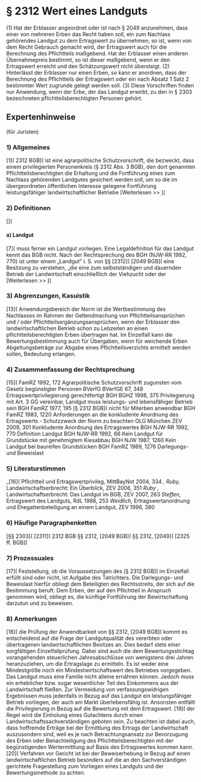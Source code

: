 # § 2312 Wert eines Landguts
(1) Hat der Erblasser angeordnet oder ist nach § 2049 anzunehmen, dass einer von mehreren Erben das Recht haben soll, ein zum Nachlass gehörendes Landgut zu dem Ertragswert zu übernehmen, so ist, wenn von dem Recht Gebrauch gemacht wird, der Ertragswert auch für die Berechnung des Pflichtteils maßgebend. Hat der Erblasser einen anderen Übernahmepreis bestimmt, so ist dieser maßgebend, wenn er den Ertragswert erreicht und den Schätzungswert nicht übersteigt.
(2) Hinterlässt der Erblasser nur einen Erben, so kann er anordnen, dass der Berechnung des Pflichtteils der Ertragswert oder ein nach Absatz 1 Satz 2 bestimmter Wert zugrunde gelegt werden soll.
(3) Diese Vorschriften finden nur Anwendung, wenn der Erbe, der das Landgut erwirbt, zu den in § 2303 bezeichneten pflichtteilsberechtigten Personen gehört.
## Expertenhinweise
(für Juristen)
### 1) Allgemeines
[1]( 2312 BGB]( ist eine agrarpolitische Schutzvorschrift, die bezweckt, dass einem privilegierten Personenkreis (§ 2312 Abs. 3 BGB), den dort genannten Pflichtteilsberechtigten die Erhaltung und die Fortführung eines zum Nachlass gehörenden Landgutes gesichert werden soll, um so die im übergeordneten öffentlichen Interesse gelegene Fortführung leistungsfähiger landwirtschaftlicher Betriebe
[Weiterlesen >> ](
### 2) Definitionen
[](
#### **a) Landgut**
[7]( muss ferner ein Landgut vorliegen. Eine Legaldefinition für das Landgut kennt das BGB nicht. Nach der Rechtsprechung des BGH (NJW-RR 1992, 770) ist unter einem „Landgut” i. S. von §§ [2312]( [2049 BGB]( eine Besitzung zu verstehen,
„die eine zum selbstständigen und dauernden Betrieb der Landwirtschaft einschließlich der Viehzucht oder der
[Weiterlesen >> ](
### 3) Abgrenzungen, Kasuistik
[13]( Anwendungsbereich der Norm ist die Wertbestimmung des Nachlasses im Rahmen der Geltendmachung von Pflichtteilsansprüchen und / oder Pflichtteilsergänzungsansprüchen, wenn der Erblasser den landwirtschaftlichen Betrieb schon zu Lebzeiten an einen pflichtteilsberechtigten Erben übertragen hat. Im Einzelfall kann die Bewertungsbestimmung auch für Übergaben, wenn für weichende Erben Abgeltungsbeträge zur Abgabe eines Pflichtteilsverzichts ermittelt werden sollen, Bedeutung erlangen.
### 4) Zusammenfassung der Rechtsprechung
[15]( FamRZ 1992, 172 Agrarpolitische Schutzvorschrift zugunsten vom Gesetz begünstigter Personen
BVerfG BVerfGE 67, 348 Ertragswertprivilegierung gerechtfertigt
BGH BGHZ 1998, 375 Privilegierung mit Art. 3 GG vereinbar, Landgut muss leistungs- und lebensfähiger Betrieb sein
BGH FamRZ 1977, 195 [§ 2312 BGB]( nicht für Miterben anwendbar
BGH FamRZ 1983, 1220 Anforderungen an die konkludente Anordnung des Ertragswerts - Schutzzweck der Norm zu beachten
OLG München ZEV 2009, 301 Konkludente Anordnung des Ertragswertes
BGH NJW-RR 1992, 770 Definition Landgut
BGH NJW-RR 1992, 66 Kein Landgut für Grundstücke mit genehmigtem Kiesabbau
BGH NJW 1987, 1260 Kein Landgut bei baureifen Grundstücken
BGH FamRZ 1989, 1276 Darlegungs- und Beweislast
### 5) Literaturstimmen
_[16]( Pflichtteil und Ertragswertprivileg, MittBayNot 2004, 334 _,_
_Ruby,_ Landwirtschaftserbrecht: Ein Überblick, ZEV 2006, 351
_Ruby_ , Landwirtschaftserbrecht: Das Landgut im BGB, ZEV 2007, 263
_Steffen,_ Ertragswert des Landguts, RdL 1988, 253
_Weidlich,_ Ertragswertanordnung und Ehegattenbeteiligung an einem Landgut, ZEV 1996, 380
### 6) Häufige Paragraphenketten
[§§ 2303]( [2311]( 2312 BGB
§§ 2312, [2049 BGB](
§§ 2312, [2049]( [2325 ff. BGB](
### 7) Prozessuales
[17]( Feststellung, ob die Voraussetzungen des [§ 2312 BGB]( im Einzelfall erfüllt sind oder nicht, ist Aufgabe des Tatrichters. Die Darlegungs- und Beweislast hierfür obliegt dem Beteiligten des Rechtsstreits, der sich auf die Bestimmung beruft.
Dem Erben, der auf den Pflichtteil in Anspruch genommen wird, obliegt es, die künftige Fortführung der Bewirtschaftung darzutun und zu beweisen.
### 8) Anmerkungen
[18]( die Prüfung der Anwendbarkeit von §§ 2312, [2049 BGB]( kommt es entscheidend auf die Frage der Landgutqualität des vererbten oder übertragenen landwirtschaftlichen Besitzes an. Dies bedarf stets einer sorgfältigen Einzelfallprüfung. Dabei sind auch die dem Bewertungsstichtag vorangehenden steuerlichen Jahresabschlüsse von wenigstens drei Jahren heranzuziehen, um die Ertragslage zu ermitteln.
Es ist weder eine Mindestgröße noch ein Mindestwirtschaftswert des Betriebes vorgegeben. Das Landgut muss eine Familie nicht alleine ernähren können. Jedoch muss ein erheblicher bzw. sogar wesentlicher Teil des Einkommens aus der Landwirtschaft fließen. Zur Vermeidung von verfassungswidrigen Ergebnissen muss jedenfalls in Bezug auf das Landgut ein leistungsfähiger Betrieb vorliegen, der auch am Markt überlebensfähig ist. Ansonsten entfällt die Privilegierung in Bezug auf die Bewertung mit dem Ertragswert.
[19]( der Regel wird die Einholung eines Gutachtens durch einen Landwirtschaftssachverständigen geboten sein. Zu beachten ist dabei auch, dass hoffremde Erträge bei der Ermittlung des Ertrags der Landwirtschaft auszusondern sind, weil es je nach Betrachtungsansatz zur Bevorzugung des Erben oder Benachteiligung des Pflichtteilsberechtigten mit der begünstigenden Wertermittlung auf Basis des Ertragswertes kommen kann.
[20]( Verfahren vor Gericht ist bei der Beweiserhebung in Bezug auf einen landwirtschaftlichen Betrieb besonders auf die an den Sachverständigen gerichtete Fragestellung zum Vorliegen eines Landguts und der Bewertungsmethode zu achten.